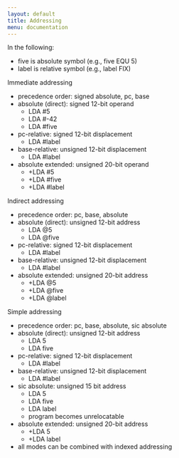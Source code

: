 ```yaml
---
layout: default
title: Addressing
menu: documentation
---
```

In the following:
  * five is absolute symbol (e.g., five EQU 5)
  * label is relative symbol (e.g., label FIX)

Immediate addressing
  * precedence order: signed absolute, pc, base
  * absolute (direct): signed 12-bit operand
    * LDA #5
    * LDA #-42
    * LDA #five
  * pc-relative: signed 12-bit displacement
    * LDA #label
  * base-relative: unsigned 12-bit displacement
    * LDA #label
  * absolute extended: unsigned 20-bit operand
    * +LDA #5
    * +LDA #five
    * +LDA #label

Indirect addressing
  * precedence order: pc, base, absolute
  * absolute (direct): unsigned 12-bit address
    * LDA @5
    * LDA @five
  * pc-relative: signed 12-bit displacement
    * LDA #label
  * base-relative: unsigned 12-bit displacement
    * LDA #label
  * absolute extended: unsigned 20-bit address
    * +LDA @5
    * +LDA @five
    * +LDA @label

Simple addressing
  * precedence order: pc, base, absolute, sic absolute
  * absolute (direct): unsigned 12-bit address
    * LDA 5
    * LDA five
  * pc-relative: signed 12-bit displacement
    * LDA #label
  * base-relative: unsigned 12-bit displacement
    * LDA #label
  * sic absolute: unsigned 15 bit address
    * LDA 5
    * LDA five
    * LDA label
    * program becomes unrelocatable
  * absolute extended: unsigned 20-bit address
    * +LDA 5
    * +LDA label
  * all modes can be combined with indexed addressing
